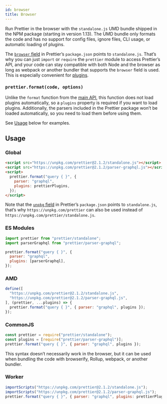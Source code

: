 ```yaml
---
id: browser
title: Browser
---
```


Run Prettier in the browser with the `standalone.js` UMD bundle shipped in the NPM package (starting in version 1.13). The UMD bundle only formats the code and has no support for config files, ignore files, CLI usage, or automatic loading of plugins.

The [`browser` field](https://github.com/defunctzombie/package-browser-field-spec) in Prettier’s `package.json` points to `standalone.js`. That’s why you can just `import` or `require` the `prettier` module to access Prettier’s API, and your code can stay compatible with both Node and the browser as long as webpack or another bundler that supports the `browser` field is used. This is especially convenient for [plugins](plugins.md).

### `prettier.format(code, options)`

Unlike the `format` function from the [main API](api.md#prettierformatsource--options), this function does not load plugins automatically, so a `plugins` property is required if you want to load plugins. Additionally, the parsers included in the Prettier package won’t be loaded automatically, so you need to load them before using them.

See [Usage](#usage) below for examples.

## Usage

### Global

```html
<script src="https://unpkg.com/prettier@2.1.2/standalone.js"></script>
<script src="https://unpkg.com/prettier@2.1.2/parser-graphql.js"></script>
<script>
  prettier.format("query { }", {
    parser: "graphql",
    plugins: prettierPlugins,
  });
</script>
```

Note that the [`unpkg` field](https://unpkg.com/#examples) in Prettier’s `package.json` points to `standalone.js`, that’s why `https://unpkg.com/prettier` can also be used instead of `https://unpkg.com/prettier/standalone.js`.

### ES Modules

```js
import prettier from "prettier/standalone";
import parserGraphql from "prettier/parser-graphql";

prettier.format("query { }", {
  parser: "graphql",
  plugins: [parserGraphql],
});
```

### AMD

```js
define([
  "https://unpkg.com/prettier@2.1.2/standalone.js",
  "https://unpkg.com/prettier@2.1.2/parser-graphql.js",
], (prettier, ...plugins) => {
  prettier.format("query { }", { parser: "graphql", plugins });
});
```

### CommonJS

```js
const prettier = require("prettier/standalone");
const plugins = [require("prettier/parser-graphql")];
prettier.format("query { }", { parser: "graphql", plugins });
```

This syntax doesn’t necessarily work in the browser, but it can be used when bundling the code with browserify, Rollup, webpack, or another bundler.

### Worker

```js
importScripts("https://unpkg.com/prettier@2.1.2/standalone.js");
importScripts("https://unpkg.com/prettier@2.1.2/parser-graphql.js");
prettier.format("query { }", { parser: "graphql", plugins: prettierPlugins });
```
